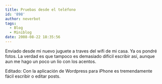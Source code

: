 ```yaml
---
title: Pruebas desde el teléfono
id: '898'
author: neverbot
tags:
  - Blog
  - Miniblog
date: 2008-08-22 18:35:56
---
```


Enviado desde mi nuevo juguete a traves del wifi de mi casa. Ya os pondré fotos. La verdad es que tampoco es demasiado difícil escribir así, aunque aun me hago un poco un lío con los acentos.

Editado: Con la aplicación de Wordpress para iPhone es tremendamente fácil escribir o editar posts.